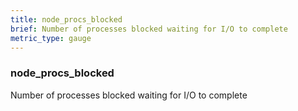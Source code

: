 ```yaml
---
title: node_procs_blocked
brief: Number of processes blocked waiting for I/O to complete
metric_type: gauge
---
```

### node_procs_blocked

Number of processes blocked waiting for I/O to complete